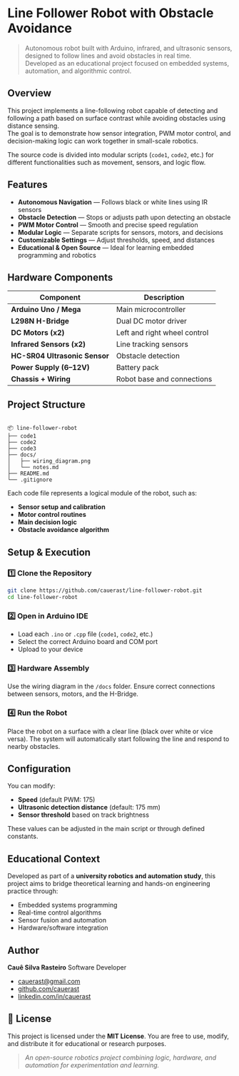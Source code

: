 # Line Follower Robot with Obstacle Avoidance

> Autonomous robot built with Arduino, infrared, and ultrasonic sensors, designed to follow lines and avoid obstacles in real time.  
> Developed as an educational project focused on embedded systems, automation, and algorithmic control.



## Overview

This project implements a line-following robot capable of detecting and following a path based on surface contrast while avoiding obstacles using distance sensing.  
The goal is to demonstrate how sensor integration, PWM motor control, and decision-making logic can work together in small-scale robotics.

The source code is divided into modular scripts (`code1`, `code2`, etc.) for different functionalities such as movement, sensors, and logic flow.



## Features

- **Autonomous Navigation** — Follows black or white lines using IR sensors  
- **Obstacle Detection** — Stops or adjusts path upon detecting an obstacle  
- **PWM Motor Control** — Smooth and precise speed regulation  
- **Modular Logic** — Separate scripts for sensors, motors, and decisions  
- **Customizable Settings** — Adjust thresholds, speed, and distances  
- **Educational & Open Source** — Ideal for learning embedded programming and robotics  



## Hardware Components

| Component | Description |
|------------|-------------|
| **Arduino Uno / Mega** | Main microcontroller |
| **L298N H-Bridge** | Dual DC motor driver |
| **DC Motors (x2)** | Left and right wheel control |
| **Infrared Sensors (x2)** | Line tracking sensors |
| **HC-SR04 Ultrasonic Sensor** | Obstacle detection |
| **Power Supply (6–12V)** | Battery pack |
| **Chassis + Wiring** | Robot base and connections |



## Project Structure

```

📦 line-follower-robot
├── code1
├── code2
├── code3
├── docs/
│   ├── wiring_diagram.png
│   └── notes.md
├── README.md
└── .gitignore

````

Each code file represents a logical module of the robot, such as:
- **Sensor setup and calibration**
- **Motor control routines**
- **Main decision logic**
- **Obstacle avoidance algorithm**



## Setup & Execution

### 1️⃣ Clone the Repository
```bash
git clone https://github.com/cauerast/line-follower-robot.git
cd line-follower-robot
````

### 2️⃣ Open in Arduino IDE

* Load each `.ino` or `.cpp` file (`code1`, `code2`, etc.)
* Select the correct Arduino board and COM port
* Upload to your device

### 3️⃣ Hardware Assembly

Use the wiring diagram in the `/docs` folder.
Ensure correct connections between sensors, motors, and the H-Bridge.

### 4️⃣ Run the Robot

Place the robot on a surface with a clear line (black over white or vice versa).
The system will automatically start following the line and respond to nearby obstacles.



## Configuration

You can modify:

* **Speed** (default PWM: 175)
* **Ultrasonic detection distance** (default: 175 mm)
* **Sensor threshold** based on track brightness

These values can be adjusted in the main script or through defined constants.


## Educational Context

Developed as part of a **university robotics and automation study**, this project aims to bridge theoretical learning and hands-on engineering practice through:

* Embedded systems programming
* Real-time control algorithms
* Sensor fusion and automation
* Hardware/software integration



## Author

**Cauê Silva Rasteiro**
Software Developer 
- [cauerast@gmail.com](mailto:cauerast@gmail.com)
- [github.com/cauerast](https://github.com/cauerast)
- [linkedin.com/in/cauerast](https://www.linkedin.com/in/cauerast/)



## 📜 License

This project is licensed under the **MIT License**.
You are free to use, modify, and distribute it for educational or research purposes.



> *An open-source robotics project combining logic, hardware, and automation for experimentation and learning.*

